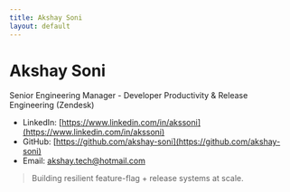 ```yaml
---
title: Akshay Soni
layout: default
---
```


# Akshay Soni
Senior Engineering Manager - Developer Productivity & Release Engineering (Zendesk)

- LinkedIn: [https://www.linkedin.com/in/akssoni](https://www.linkedin.com/in/akssoni)
- GitHub: [https://github.com/akshay-soni](https://github.com/akshay-soni)
- Email: akshay.tech@hotmail.com

> Building resilient feature-flag + release systems at scale.